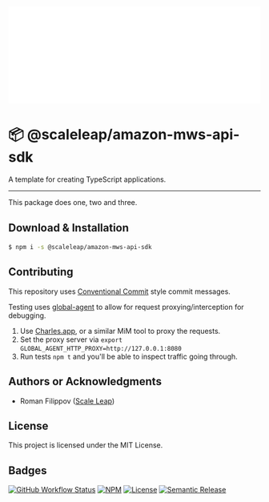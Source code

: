 ![](https://raw.githubusercontent.com/ScaleLeap/amazon-mws-api-sdk/master/docs/assets/header.png)

📦 @scaleleap/amazon-mws-api-sdk
===================================

A template for creating TypeScript applications.

---

This package does one, two and three.

## Download & Installation

```sh
$ npm i -s @scaleleap/amazon-mws-api-sdk
```

## Contributing

This repository uses [Conventional Commit](https://www.conventionalcommits.org/) style commit messages.

Testing uses [global-agent](https://github.com/gajus/global-agent) to allow for request proxying/interception
for debugging.

1. Use [Charles.app](https://www.charlesproxy.com), or a similar MiM tool to proxy the requests.
2. Set the proxy server via `export GLOBAL_AGENT_HTTP_PROXY=http://127.0.0.1:8080`
3. Run tests `npm t` and you'll be able to inspect traffic going through.

## Authors or Acknowledgments

* Roman Filippov ([Scale Leap](https://www.scaleleap.com))

## License

This project is licensed under the MIT License.

## Badges

[![GitHub Workflow Status](https://img.shields.io/github/workflow/status/ScaleLeap/amazon-mws-api-sdk/CI)](https://github.com/ScaleLeap/amazon-mws-api-sdk/actions)
[![NPM](https://img.shields.io/npm/v/@scaleleap/amazon-mws-api-sdk)](https://npm.im/@scaleleap/amazon-mws-api-sdk)
[![License](https://img.shields.io/npm/l/@scaleleap/amazon-mws-api-sdk)](./LICENSE)
[![Semantic Release](https://img.shields.io/badge/%20%20%F0%9F%93%A6%F0%9F%9A%80-semantic--release-e10079.svg)](https://github.com/semantic-release/semantic-release)